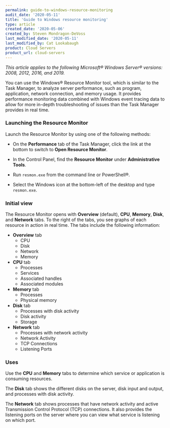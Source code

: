 ```yaml
---
permalink: guide-to-windows-resource-monitoring
audit_date: '2020-05-11'
title: 'Guide to Windows resource monitoring'
type: article
created_date: '2020-05-06'
created_by: Steven Mondragon-DeVoss
last_modified_date: '2020-05-11'
last_modified_by: Cat Lookabaugh
product: Cloud Servers
product_url: cloud-servers
---
```


*This article applies to the following Microsoft&reg; Windows Server&reg; versions: 2008, 2012, 2016, and 2019.*

You can use the Windows&reg; Resource Monitor tool, which is similar to the Task Manager, to analyze server
performance, such as program, application, network connection, and memory usage. It provides
performance monitoring data combined with Windows event tracing data to allow for more in-depth
troubleshooting of issues than the Task Manager provides in real time. 

### Launching the Resource Monitor

Launch the Resource Monitor by using one of the following methods:

- On the **Performance** tab of the Task Manager, click the link at the bottom to switch to
  **Open Resource Monitor**.
  
- In the Control Panel, find the **Resource Monitor** under **Administrative Tools**.

- Run `resmon.exe` from the command line or PowerShell&reg;.

- Select the Windows icon at the bottom-left of the desktop and type `resmon.exe`.

### Initial view

The Resource Monitor opens with **Overview** (default), **CPU**, **Memory**, **Disk**, and **Network** tabs. To the right
of the tabs, you see graphs of each resource in action in real time. The tabs include the following information:

* **Overview** tab
    * CPU
    * Disk
    * Network
    * Memory
* **CPU** tab
    * Processes
    * Services
    * Associated handles
    * Associated modules
* **Memory** tab
    * Processes
    * Physical memory
* **Disk** tab
    * Processes with disk activity
    * Disk activity
    * Storage
* **Network** tab
    * Processes with network activity
    * Network Activity
    * TCP Connections
    * Listening Ports

### Uses

Use the **CPU** and **Memory** tabs to determine which service or application is consuming resources.

The **Disk** tab shows the different disks on the server, disk input and output, and processes with disk
activity.

The **Network** tab shows processes that have network activity and active Transmission Control Protocol (TCP)
connections. It also provides the listening ports on the server where you can view what service is listening
on which port.
